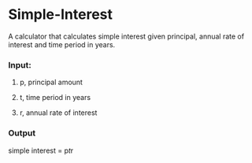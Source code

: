 # Simple-Interest
A calculator that calculates simple interest given principal, annual rate of interest and time period in years.

### Input:

  1) p, principal amount
   
  2) t, time period in years
   
  3) r, annual rate of interest
   
### Output

   simple interest = p*t*r
